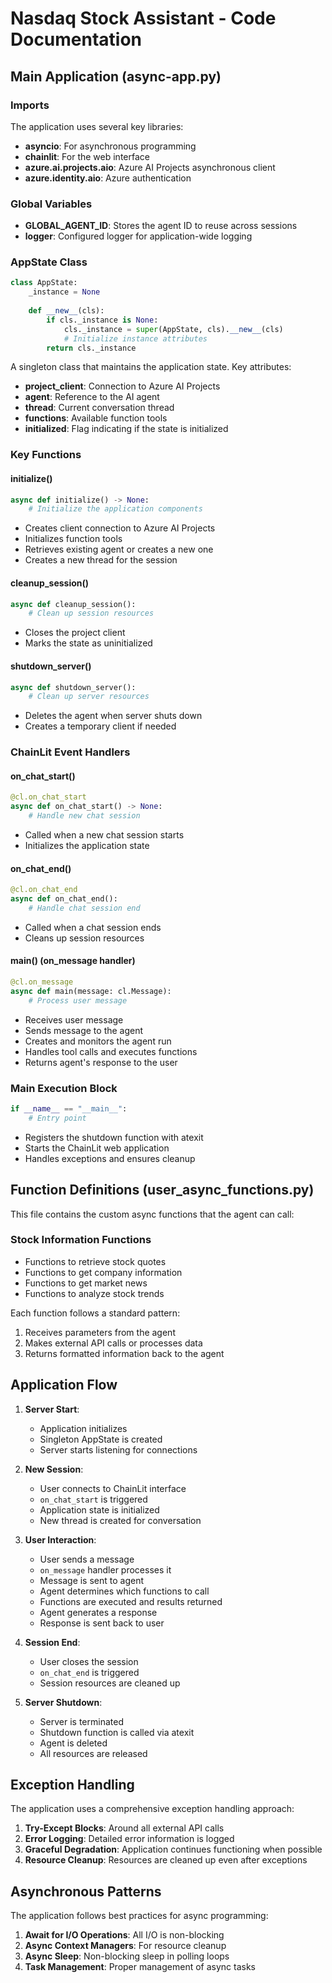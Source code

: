 # Nasdaq Stock Assistant - Code Documentation

## Main Application (async-app.py)

### Imports
The application uses several key libraries:
- **asyncio**: For asynchronous programming
- **chainlit**: For the web interface
- **azure.ai.projects.aio**: Azure AI Projects asynchronous client
- **azure.identity.aio**: Azure authentication

### Global Variables
- **GLOBAL_AGENT_ID**: Stores the agent ID to reuse across sessions
- **logger**: Configured logger for application-wide logging

### AppState Class
```python
class AppState:
    _instance = None
    
    def __new__(cls):
        if cls._instance is None:
            cls._instance = super(AppState, cls).__new__(cls)
            # Initialize instance attributes
        return cls._instance
```

A singleton class that maintains the application state. Key attributes:
- **project_client**: Connection to Azure AI Projects
- **agent**: Reference to the AI agent
- **thread**: Current conversation thread
- **functions**: Available function tools
- **initialized**: Flag indicating if the state is initialized

### Key Functions

#### initialize()
```python
async def initialize() -> None:
    # Initialize the application components
```

- Creates client connection to Azure AI Projects
- Initializes function tools
- Retrieves existing agent or creates a new one
- Creates a new thread for the session

#### cleanup_session()
```python
async def cleanup_session():
    # Clean up session resources
```

- Closes the project client
- Marks the state as uninitialized

#### shutdown_server()
```python
async def shutdown_server():
    # Clean up server resources
```

- Deletes the agent when server shuts down
- Creates a temporary client if needed

### ChainLit Event Handlers

#### on_chat_start()
```python
@cl.on_chat_start
async def on_chat_start() -> None:
    # Handle new chat session
```

- Called when a new chat session starts
- Initializes the application state

#### on_chat_end()
```python
@cl.on_chat_end
async def on_chat_end():
    # Handle chat session end
```

- Called when a chat session ends
- Cleans up session resources

#### main() (on_message handler)
```python
@cl.on_message
async def main(message: cl.Message):
    # Process user message
```

- Receives user message
- Sends message to the agent
- Creates and monitors the agent run
- Handles tool calls and executes functions
- Returns agent's response to the user

### Main Execution Block
```python
if __name__ == "__main__":
    # Entry point
```

- Registers the shutdown function with atexit
- Starts the ChainLit web application
- Handles exceptions and ensures cleanup

## Function Definitions (user_async_functions.py)

This file contains the custom async functions that the agent can call:

### Stock Information Functions
- Functions to retrieve stock quotes
- Functions to get company information
- Functions to get market news
- Functions to analyze stock trends

Each function follows a standard pattern:
1. Receives parameters from the agent
2. Makes external API calls or processes data
3. Returns formatted information back to the agent

## Application Flow

1. **Server Start**:
   - Application initializes
   - Singleton AppState is created
   - Server starts listening for connections

2. **New Session**:
   - User connects to ChainLit interface
   - `on_chat_start` is triggered
   - Application state is initialized
   - New thread is created for conversation

3. **User Interaction**:
   - User sends a message
   - `on_message` handler processes it
   - Message is sent to agent
   - Agent determines which functions to call
   - Functions are executed and results returned
   - Agent generates a response
   - Response is sent back to user

4. **Session End**:
   - User closes the session
   - `on_chat_end` is triggered
   - Session resources are cleaned up

5. **Server Shutdown**:
   - Server is terminated
   - Shutdown function is called via atexit
   - Agent is deleted
   - All resources are released

## Exception Handling

The application uses a comprehensive exception handling approach:
1. **Try-Except Blocks**: Around all external API calls
2. **Error Logging**: Detailed error information is logged
3. **Graceful Degradation**: Application continues functioning when possible
4. **Resource Cleanup**: Resources are cleaned up even after exceptions

## Asynchronous Patterns

The application follows best practices for async programming:
1. **Await for I/O Operations**: All I/O is non-blocking
2. **Async Context Managers**: For resource cleanup
3. **Async Sleep**: Non-blocking sleep in polling loops
4. **Task Management**: Proper management of async tasks
